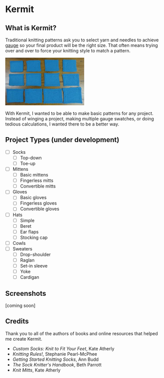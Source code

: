 # Kermit 

## What is Kermit?

Traditional knitting patterns ask you to select yarn and needles to achieve
[gauge](https://blog.tincanknits.com/2013/08/17/gauge/) so your final product will be the right size.
That often means trying over and over to force your knitting style to match a pattern.

![Credit: How to Do a Gauge Swatch, The Loopy Ewe](https://github.com/isabelgk/kermit/blob/master/kermit/resources/swatches-loopy-ewe.jpg)

With Kermit, I wanted to be able to make basic patterns for any project. Instead of winging a project, 
making multiple gauge swatches, or doing tedious calculations, I wanted there to be a better way.


## Project Types (under development)
- [ ] Socks
    - [ ] Top-down
    - [ ] Toe-up
- [ ] Mittens
    - [ ] Basic mittens
    - [ ] Fingerless mitts
    - [ ] Convertible mitts
- [ ] Gloves
    - [ ] Basic gloves
    - [ ] Fingerless gloves
    - [ ] Convertible gloves
- [ ] Hats
    - [ ] Simple
    - [ ] Beret
    - [ ] Ear flaps
    - [ ] Stocking cap
- [ ] Cowls
- [ ] Sweaters
    - [ ] Drop-shoulder
    - [ ] Raglan
    - [ ] Set-in sleeve
    - [ ] Yoke
    - [ ] Cardigan

## Screenshots
[coming soon]

## Credits
Thank you to all of the authors of books and online resources that helped me create Kermit.
* _Custom Socks: Knit to Fit Your Feet_, Kate Atherly
* _Knitting Rules!_, Stephanie Pearl-McPhee
* _Getting Started Knitting Socks_, Ann Budd
* _The Sock Knitter's Handbook_, Beth Parrott
* _Knit Mitts_, Kate Atherly
